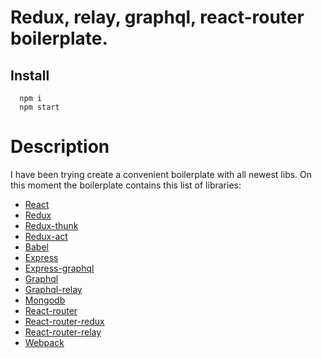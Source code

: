 # Redux, relay, graphql, react-router boilerplate.

## Install

```
  npm i
  npm start
```

# Description

I have been trying create a convenient boilerplate with all newest libs. On this moment the boilerplate contains this list of libraries:

  - [React]
  - [Redux]
  - [Redux-thunk]
  - [Redux-act]
  - [Babel]
  - [Express]
  - [Express-graphql]
  - [Graphql]
  - [Graphql-relay]
  - [Mongodb]
  - [React-router]
  - [React-router-redux]
  - [React-router-relay]
  - [Webpack]


  [React]: <https://facebook.github.io/react/>
  [Redux]: <https://github.com/reactjs/redux>
  [Redux-thunk]: <https://github.com/gaearon/redux-thunk>
  [Redux-act]: <https://github.com/pauldijou/redux-act>
  [Babel]: <https://babeljs.io/>
  [Express]: <http://expressjs.com/>
  [Express-graphql]: <https://github.com/graphql/express-graphql>
  [Graphql]: <https://github.com/graphql/graphql-js>
  [Graphql-relay]: <https://github.com/graphql/graphql-relay-js>
  [Mongodb]: <https://github.com/mongodb/node-mongodb-native>
  [React-router]: <https://github.com/reactjs/react-router>
  [React-router-redux]: <https://github.com/reactjs/react-router-redux>
  [React-router-relay]: <https://github.com/relay-tools/react-router-relay>
  [Webpack]: <https://webpack.github.io/>
